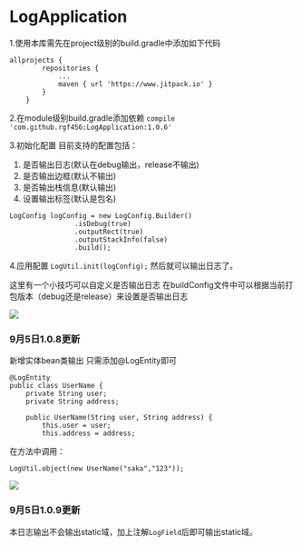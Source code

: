 # LogApplication
1.使用本库需先在project级别的build.gradle中添加如下代码
```
allprojects {
		repositories {
			...
			maven { url 'https://www.jitpack.io' }
		}
	}
```
2.在module级别build.gradle添加依赖
`compile 'com.github.rgf456:LogApplication:1.0.6'`

3.初始化配置
目前支持的配置包括：
1. 是否输出日志(默认在debug输出，release不输出)
2. 是否输出边框(默认不输出)
3. 是否输出栈信息(默认输出)
4. 设置输出标签(默认是包名)
```
LogConfig logConfig = new LogConfig.Builder()
                .isDebug(true)
                .outputRect(true)
                .outputStackInfo(false)
                .build();
```
4.应用配置
`LogUtil.init(logConfig);`
然后就可以输出日志了。

这里有一个小技巧可以自定义是否输出日志
在buildConfig文件中可以根据当前打包版本（debug还是release）来设置是否输出日志

![](https://github.com/rgf456/LogApplication/blob/master/Thumb/1.png)

### 9月5日1.0.8更新
新增实体bean类输出
只需添加@LogEntity即可
```
@LogEntity
public class UserName {
    private String user;
    private String address;

    public UserName(String user, String address) {
        this.user = user;
        this.address = address;

```
在方法中调用：
```
LogUtil.object(new UserName("saka","123"));
```
![](https://github.com/rgf456/LogApplication/blob/master/Thumb/2.png)

### 9月5日1.0.9更新

本日志输出不会输出static域，加上注解`LogField`后即可输出static域。